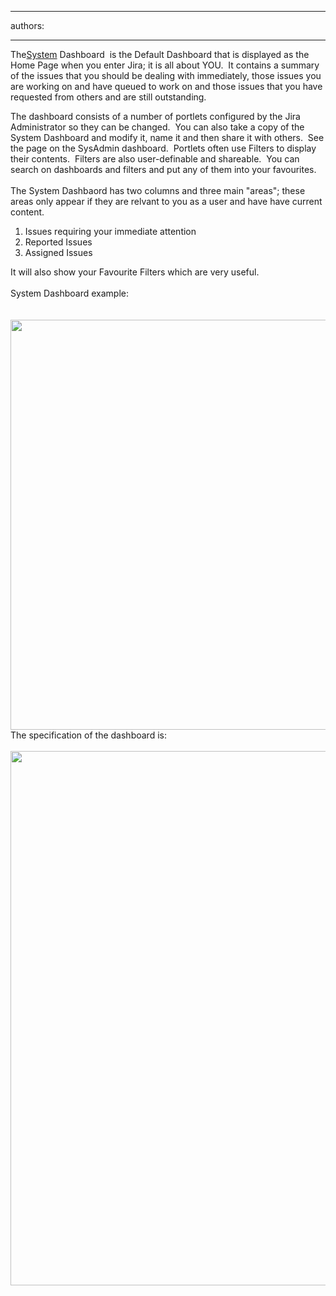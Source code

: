 

---
authors:

---




<span class='intro'> The<a shape="rect" href="/Management/RulesToBetterJira/Pages/SystemDashboard.aspx" class="ms-rteCustom-External">System</a><span> Dashboard </span>&#160;is the Default Dashboard that is displayed as the Home Page when you enter Jira; it is all about YOU.&#160; It contains a summary of the issues that you should be dealing with immediately, those issues you are working on and have queued to work on and those issues that you have requested from others and are still outstanding. 
​ </span>


  <p dir="ltr" style="margin-right&#58;0px;">The dashboard consists of a number of portlets configured by the Jira Administrator so they can be changed.&#160; You can also take a copy of the System Dashboard and modify it, name it and then share it with others.&#160; See the page on the SysAdmin dashboard.&#160; Portlets often use Filters to display their contents.&#160; Filters are also user-definable and shareable.&#160; You can search on dashboards and filters and put any of them into your favourites.<br>
<br>
The System Dashbaord has two columns and&#160;three main &quot;areas&quot;; these areas only appear if they are relvant to you as a user and have have current content.</p>
<ol>
    <li>Issues requiring your immediate attention </li>
    <li>Reported Issues </li>
    <li>Assigned Issues </li>
</ol>
<p>It will also show your Favourite Filters which are very useful.<br>
<br>
System Dashboard example&#58;<br>
<br>
<br>
<img src="/Management/RulesToBetterJira/PublishingImages/SystemDashboardExample.png" alt="" style="width&#58;950px;height&#58;656px;" />The specification of the dashboard is&#58;<br>
<br>
<img width="900" height="855" src="/Management/RulesToBetterJira/PublishingImages/SystemDashboardSpec.png" alt="" /></p>



